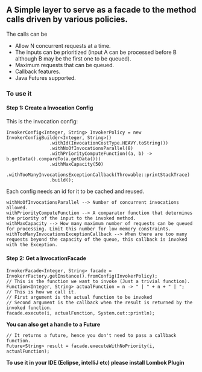 ## A Simple layer to serve as a facade to the method calls driven by various policies. ##
The calls can be
* Allow N concurrent requests at a time.
* The inputs can be prioritized (input A can be processed before B although B may be the first one to be queued).
* Maximum requests that can be queued.
* Callback features.
* Java Futures supported.

### To use it ###
#### Step 1: Create a Invocation Config ####
This is the invocation config:
```
InvokerConfig<Integer, String> InvokerPolicy = new InvokerConfigBuilder<Integer, String>()
                .withId(InvocationCostType.HEAVY.toString())
                .withNoOfInvocationsParallel(8)
                .withPriorityComputeFunction((a, b) -> b.getData().compareTo(a.getData()))
                .withMaxCapacity(50)
                .withTooManyInvocationsExceptionCallback(Throwable::printStackTrace)
                .build();
```
Each config needs an id for it to be cached and reused.
```
withNoOfInvocationsParallel --> Number of concurrent invocations allowed.
withPriorityComputeFunction --> A comparator function that determines the priority of the input to the invoked method.
withMaxCapacity --> How many maximum number of requests can be queued for processing. Limit this number for low memory constraints.
withTooManyInvocationsExceptionCallback --> When there are too many requests beyond the capacity of the queue, this callback is invoked with the Exception.
```

#### Step 2: Get a InvocationFacade  ####
```
InvokerFacade<Integer, String> facade = InvokerrFactory.getInstance().fromConfig(InvokerPolicy);
// This is the function we want to invoke (Just a trivial function).
Function<Integer, String> actualFunction = n -> " | " + n + " | ";
// This is how we call it.
// First argument is the actual function to be invoked
// Second argument is the callback when the result is returned by the invoked function.
facade.execute(i, actualFunction, System.out::println);
```

**You can also get a handle to a Future**
```
// It returns a future, hence you don't need to pass a callback function.
Future<String> result = facade.executeWithNoPriority(i, actualFunction);
```

**To use it in your IDE (Eclipse, intelliJ etc) please install Lombok Plugin**


